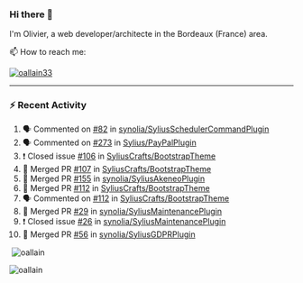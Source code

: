### Hi there 👋

I'm Olivier, a web developer/architecte in the Bordeaux (France) area.

📫 How to reach me:

<p> <a href="https://twitter.com/oallain33" target="blank"><img src="https://img.shields.io/twitter/follow/oallain33?logo=twitter&style=for-the-badge" alt="oallain33" /></a> </p>

---

### :zap: Recent Activity

<!--START_SECTION:activity-->
1. 🗣 Commented on [#82](https://github.com/synolia/SyliusSchedulerCommandPlugin/issues/82) in [synolia/SyliusSchedulerCommandPlugin](https://github.com/synolia/SyliusSchedulerCommandPlugin)
2. 🗣 Commented on [#273](https://github.com/Sylius/PayPalPlugin/issues/273) in [Sylius/PayPalPlugin](https://github.com/Sylius/PayPalPlugin)
3. ❗️ Closed issue [#106](https://github.com/SyliusCrafts/BootstrapTheme/issues/106) in [SyliusCrafts/BootstrapTheme](https://github.com/SyliusCrafts/BootstrapTheme)
4. 🎉 Merged PR [#107](https://github.com/SyliusCrafts/BootstrapTheme/pull/107) in [SyliusCrafts/BootstrapTheme](https://github.com/SyliusCrafts/BootstrapTheme)
5. 🎉 Merged PR [#155](https://github.com/synolia/SyliusAkeneoPlugin/pull/155) in [synolia/SyliusAkeneoPlugin](https://github.com/synolia/SyliusAkeneoPlugin)
6. 🎉 Merged PR [#112](https://github.com/SyliusCrafts/BootstrapTheme/pull/112) in [SyliusCrafts/BootstrapTheme](https://github.com/SyliusCrafts/BootstrapTheme)
7. 🗣 Commented on [#112](https://github.com/SyliusCrafts/BootstrapTheme/issues/112) in [SyliusCrafts/BootstrapTheme](https://github.com/SyliusCrafts/BootstrapTheme)
8. 🎉 Merged PR [#29](https://github.com/synolia/SyliusMaintenancePlugin/pull/29) in [synolia/SyliusMaintenancePlugin](https://github.com/synolia/SyliusMaintenancePlugin)
9. ❗️ Closed issue [#26](https://github.com/synolia/SyliusMaintenancePlugin/issues/26) in [synolia/SyliusMaintenancePlugin](https://github.com/synolia/SyliusMaintenancePlugin)
10. 🎉 Merged PR [#56](https://github.com/synolia/SyliusGDPRPlugin/pull/56) in [synolia/SyliusGDPRPlugin](https://github.com/synolia/SyliusGDPRPlugin)
<!--END_SECTION:activity-->

<p>&nbsp;<img align="center" src="https://github-readme-stats.vercel.app/api?username=oallain&show_icons=true&locale=en" alt="oallain" /></p>

<p><img align="center" src="https://github-readme-streak-stats.herokuapp.com/?user=oallain&" alt="oallain" /></p>

